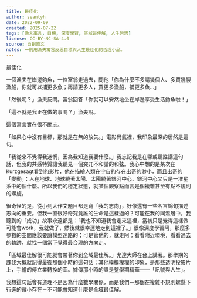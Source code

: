 ```yaml
---
title: 最佳化
author: seantyh
date: 2022-09-09
created: 2025-07-22
tags: [漁夫寓言, 目標, 深度學習, 區域最佳解, 人生哲思]
license: CC-BY-NC-SA-4.0
source: 自創原文
notes: 一則用漁夫寓言反思目標與人生最佳化的哲理小品。
---
```

最佳化

一個漁夫在岸邊釣魚，一位富翁走過去，問他「你為什麼不多請幾個人、多買幾艘漁船，你就可以捕更多魚；再請更多人，買更多漁船，捕更多魚…」

「然後呢？」漁夫反問。富翁回答「你就可以安然地坐在岸邊享受生活釣魚啦！」

「這不就是我正在做的事嗎？」漁夫說。

這個寓言實在很不勵志。

「如果心中沒有目標，那就是在無的放矢。」電影尚氣裡，我印象最深的居然是這句。

「我從來不覺得我迷惘，因為我知道我要什麼。」我忘記我是在哪或聽誰講這句話，但我的共感特質讓我聽見一個突兀不和諧的和弦。我心中想的是某次在Kurzgesagt看到的影片，他在描繪人類在宇宙的存在出奇的渺小，而且出奇的「變動」：人在地球、地球繞著太陽、太陽繞著銀河中心、銀河中心又只是一堆星系中的個什麼。所以我們的穩定狀態，就某個觀察點而言是個複雜甚至有點不規則的螺旋。

很奇怪的是，從小到大作文題目都是寫「我的志向」，好像還有一些名言錦句描述志向的重要。但我一直很好奇究竟誰的生命是這樣過的？可能在我的同溫層中，我聽到的「成功」故事永遠都是：「我也不知道我會走來這裡，當初只是覺得這樣做可能會work，我就做了，然後就很幸運地走到這裡了。」很像深度學習阿，那麼多參數的空間應該要讓模型迷路的；可是管他的，就走阿；看看附近環境，看看過去的軌跡，就找一個當下覺得最合理的方向走。

「區域最佳解很可能就會帶著你到全域最佳解。」尤達大師在台上講著。那學期的課我大概就記得最後那個小時的這句話；其他模模糊糊的印象，是那些透明投影片上，手繪的傅立業轉換的圖。據傳那小時的課是整學期精華——「訊號與人生」。

我想這句話會有道理不是因為什麼數學關係，而是我們－那個在複雜不規則螺懸下行進的微小存在－不可能會知道什麼是全域最佳解。